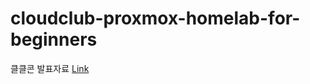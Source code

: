 # cloudclub-proxmox-homelab-for-beginners
클클콘 발표자료
[Link](https://cybecho.github.io/cloudclub-proxmox-homelab-for-beginners/)
